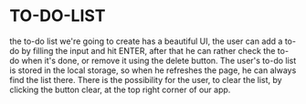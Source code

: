# TO-DO-LIST
the to-do list we're going to create has a beautiful UI, the user can add a to-do by filling the input and hit ENTER, after that he can rather check the to-do when it's done, or remove it using the delete button.  The user's to-do list is stored in the local storage, so when he refreshes the page, he can always find the list there.  There is the possibility for the user, to clear the list, by clicking the button clear, at the top right corner of our app.
